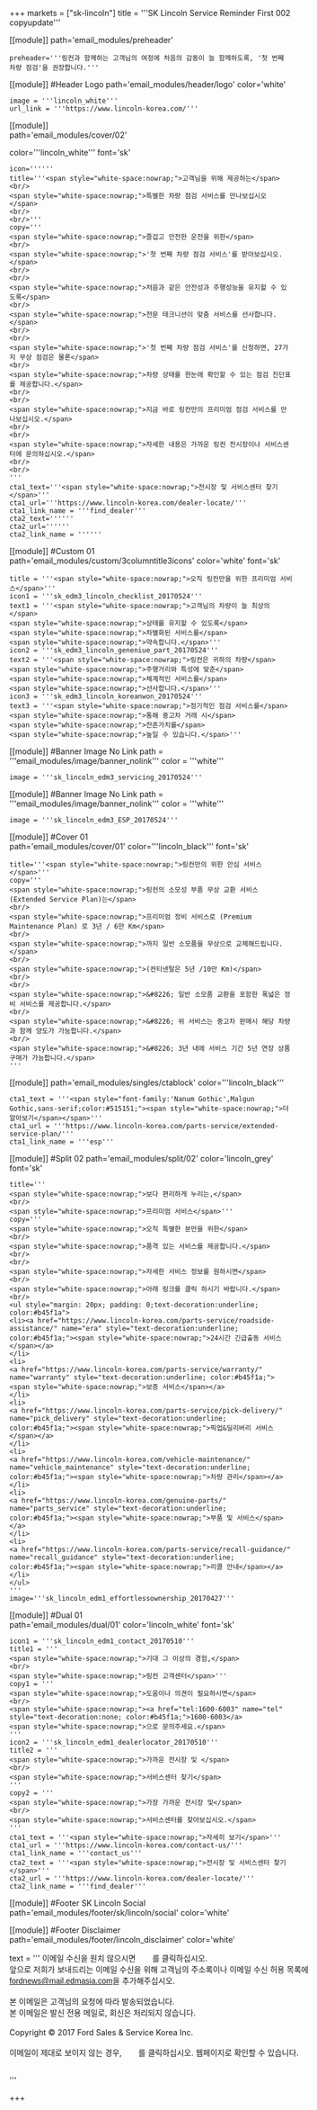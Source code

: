 
+++
markets = ["sk-lincoln"]
title = '''SK Lincoln Service Reminder First 002 copyupdate'''

[[module]]
path='email_modules/preheader'

    preheader='''링컨과 함께하는 고객님의 여정에 처음의 감동이 늘 함께하도록, '첫 번째 차량 점검'을 권장합니다.'''

[[module]] #Header Logo
path='email_modules/header/logo'
color='white'

	image = '''lincoln_white'''
	url_link = '''https://www.lincoln-korea.com/'''

[[module]]                  
path='email_modules/cover/02'

color='''lincoln_white'''
font='sk'

    icon=''''''
    title='''<span style="white-space:nowrap;">고객님을 위해 제공하는</span>
    <br/> 
    <span style="white-space:nowrap;">특별한 차량 점검 서비스를 만나보십시오</span>
    <br/>
    <br/>'''
    copy='''
    <span style="white-space:nowrap;">즐겁고 안전한 운전을 위한</span>
    <br/> 
    <span style="white-space:nowrap;">'첫 번째 차량 점검 서비스'를 받아보십시오.</span>
    <br/>
    <br/>
    <span style="white-space:nowrap;">처음과 같은 안전성과 주행성능을 유지할 수 있도록</span>
    <br/>
    <span style="white-space:nowrap;">전문 테크니션이 맞춤 서비스를 선사합니다.</span>
    <br/>
    <br/> 
    <span style="white-space:nowrap;">'첫 번째 차량 점검 서비스'를 신청하면, 27가지 무상 점검은 물론</span>
    <br/>
    <span style="white-space:nowrap;">차량 상태를 한눈에 확인할 수 있는 점검 진단표를 제공합니다.</span>
    <br/>
    <br/>
    <span style="white-space:nowrap;">지금 바로 링컨만의 프리미엄 점검 서비스를 만나보십시오.</span>
    <br/>
    <br/> 
    <span style="white-space:nowrap;">자세한 내용은 가까운 링컨 전시장이나 서비스센터에 문의하십시오.</span>
    <br/>
    <br/>
    '''
    cta1_text='''<span style="white-space:nowrap;">전시장 및 서비스센터 찾기</span>'''
    cta1_url='''https://www.lincoln-korea.com/dealer-locate/'''
    cta1_link_name = '''find_dealer'''
    cta2_text=''''''
    cta2_url=''''''
    cta2_link_name = ''''''

[[module]] #Custom 01  
path='email_modules/custom/3columntitle3icons'
color='white'
font='sk'

	title = '''<span style="white-space:nowrap;">오직 링컨만을 위한 프리미엄 서비스</span>'''
	icon1 = '''sk_edm3_lincoln_checklist_20170524'''
	text1 = '''<span style="white-space:nowrap;">고객님의 차량이 늘 최상의</span> 
    <span style="white-space:nowrap;">상태를 유지할 수 있도록</span> 
    <span style="white-space:nowrap;">차별화된 서비스를</span> 
    <span style="white-space:nowrap;">약속합니다.</span>'''
	icon2 = '''sk_edm3_lincoln_geneniue_part_20170524'''
	text2 = '''<span style="white-space:nowrap;">링컨은 귀하의 차량</span> 
    <span style="white-space:nowrap;">주행거리와 특성에 맞춘</span> 
    <span style="white-space:nowrap;">체계적인 서비스를</span> 
    <span style="white-space:nowrap;">선사합니다.</span>'''
	icon3 = '''sk_edm3_lincoln_koreanwon_20170524'''
	text3 = '''<span style="white-space:nowrap;">정기적인 점검 서비스를</span> 
    <span style="white-space:nowrap;">통해 중고차 거래 시</span> 
    <span style="white-space:nowrap;">잔존가치를</span> 
    <span style="white-space:nowrap;">높일 수 있습니다.</span>'''
    
[[module]] #Banner Image No Link
path = '''email_modules/image/banner_nolink'''
color = '''white'''

	image = '''sk_lincoln_edm3_servicing_20170524'''

[[module]] #Banner Image No Link
path = '''email_modules/image/banner_nolink'''
color = '''white'''

	image = '''sk_lincoln_edm3_ESP_20170524'''

[[module]] #Cover 01    
path='email_modules/cover/01'
color='''lincoln_black'''
font='sk'

	title='''<span style="white-space:nowrap;">링컨만의 위한 안심 서비스</span>'''
	copy='''
    <span style="white-space:nowrap;">링컨의 소모성 부품 무상 교환 서비스 (Extended Service Plan)는</span>
    <br/>
    <span style="white-space:nowrap;">프리미엄 정비 서비스로 (Premium Maintenance Plan) 로 3년 / 6만 Km</span>
    <br/> 
    <span style="white-space:nowrap;">까지 일반 소모품을 무상으로 교체해드립니다.</span>
    <br/>
    <span style="white-space:nowrap;">(컨티넨탈은 5년 /10만 Km)</span>
    <br/>
    <br/>
    <span style="white-space:nowrap;">&#8226; 일반 소모품 교환을 포함한 폭넓은 정비 서비스를 제공합니다.</span>
    <br/>
    <span style="white-space:nowrap;">&#8226; 위 서비스는 중고차 판매시 해당 차량과 함께 양도가 가능합니다.</span>
    <br/>
    <span style="white-space:nowrap;">&#8226; 3년 내에 서비스 기간 5년 연장 상품 구매가 가능합니다.</span>
    '''
	
[[module]]
path='email_modules/singles/ctablock'
color='''lincoln_black'''

	cta1_text = '''<span style="font-family:'Nanum Gothic',Malgun Gothic,sans-serif;color:#515151;"><span style="white-space:nowrap;">더 알아보기</span></span>'''
	cta1_url = '''https://www.lincoln-korea.com/parts-service/extended-service-plan/'''
	cta1_link_name = '''esp'''
    
[[module]] #Split 02
path='email_modules/split/02'
color='lincoln_grey'
font='sk'

	title='''
    <span style="white-space:nowrap;">보다 편리하게 누리는,</span>
    <br/>
    <span style="white-space:nowrap;">프리미엄 서비스</span>'''
	copy='''
    <span style="white-space:nowrap;">오직 특별한 분만을 위한</span>
    <br/>
    <span style="white-space:nowrap;">품격 있는 서비스를 제공합니다.</span>
    <br/>
    <br/>
    <span style="white-space:nowrap;">자세한 서비스 정보를 원하시면</span>
    <br/>
    <span style="white-space:nowrap;">아래 링크를 클릭 하시기 바랍니다.</span>
    <br/>
    <ul style="margin: 20px; padding: 0;text-decoration:underline; color:#b45f1a">
    <li><a href="https://www.lincoln-korea.com/parts-service/roadside-assistance/" name="era" style="text-decoration:underline; color:#b45f1a;"><span style="white-space:nowrap;">24시간 긴급출동 서비스</span></a>
    </li>
    <li>
    <a href="https://www.lincoln-korea.com/parts-service/warranty/" name="warranty" style="text-decoration:underline; color:#b45f1a;"><span style="white-space:nowrap;">보증 서비스</span></a>
    </li>
    <li>
    <a href="https://www.lincoln-korea.com/parts-service/pick-delivery/" name="pick_delivery" style="text-decoration:underline; color:#b45f1a;"><span style="white-space:nowrap;">픽업&딜리버리 서비스</span></a>
    </li>
    <li>
    <a href="https://www.lincoln-korea.com/vehicle-maintenance/" name="vehicle_maintenance" style="text-decoration:underline; color:#b45f1a;"><span style="white-space:nowrap;">차량 관리</span></a>
    </li>
    <li>
    <a href="https://www.lincoln-korea.com/genuine-parts/" name="parts_service" style="text-decoration:underline; color:#b45f1a;"><span style="white-space:nowrap;">부품 및 서비스</span></a>
    </li>
    <li>
    <a href="https://www.lincoln-korea.com/parts-service/recall-guidance/" name="recall_guidance" style="text-decoration:underline; color:#b45f1a;"><span style="white-space:nowrap;">리콜 안내</span></a>
    </li>
    </ul>
    '''
	image='''sk_lincoln_edm1_effortlessownership_20170427'''

[[module]] #Dual 01  
path='email_modules/dual/01'
color='lincoln_white'
font='sk'

	icon1 = '''sk_lincoln_edm1_contact_20170510'''
	title1 = '''
	<span style="white-space:nowrap;">기대 그 이상의 경험,</span>
    <br/>
	<span style="white-space:nowrap;">링컨 고객센터</span>'''
	copy1 = '''
	<span style="white-space:nowrap;">도움이나 의견이 필요하시면</span>
    <br/>
	<span style="white-space:nowrap;"><a href="tel:1600-6003" name="tel" style="text-decoration:none; color:#b45f1a;">1600-6003</a>
    <span style="white-space:nowrap;">으로 문의주세요.</span>
    '''
	icon2 = '''sk_lincoln_edm1_dealerlocator_20170510'''
	title2 = '''
	<span style="white-space:nowrap;">가까운 전시장 및 </span>
    <br/>
	<span style="white-space:nowrap;">서비스센터 찾기</span>
	'''
	copy2 = '''
	<span style="white-space:nowrap;">가장 가까운 전시장 및</span>
    <br/>
	<span style="white-space:nowrap;">서비스센터를 찾아보십시오.</span>
    '''
	cta1_text = '''<span style="white-space:nowrap;">자세히 보기</span>'''
	cta1_url = '''https://www.lincoln-korea.com/contact-us/'''
	cta1_link_name = '''contact_us'''
	cta2_text = '''<span style="white-space:nowrap;">전시장 및 서비스센터 찾기</span>'''
	cta2_url = '''https://www.lincoln-korea.com/dealer-locate/'''
	cta2_link_name = '''find_dealer'''

[[module]] #Footer SK Lincoln Social
path='email_modules/footer/sk/lincoln/social'
color='white'

[[module]] #Footer Disclaimer
path='email_modules/footer/lincoln_disclaimer'
color='white'

 text = '''
<span style="white-space:nowrap;">이메일 수신을 원치 않으시면</span>
<span class="mobile-display-block"></span><a href="<%unsubscribe_link_text%>" style="color:#FFFFFF; text-decoration:underline">여기</a>를 클릭하십시오.</span>
<br/>
<span style="white-space:nowrap;">앞으로 저희가 보내드리는 이메일 수신을 위해 고객님의 주소록이나 이메일 수신 허용 목록에</span>
<br/>
<span style="font-family:'Nanum Gothic',Malgun Gothic,sans-serif; text-decoration:underline;">fordnews@mail.edmasia.com</span>을 추가해주십시오.</span>
<br/>
<br/>
<span style="white-space:nowrap;">본 이메일은 고객님의 요청에 따라 발송되었습니다.</span>
<a href="https://www.lincoln-korea.com/privacy/" name="privacy" style="text-decoration:underline; color:#FFFFFF;">개인정보처리방침</a>
<br/>
 <span style="white-space:nowrap;">본 이메일은 발신 전용 메일로, 회신은 처리되지 않습니다.</span>
<br/>
<br/>
<span style="white-space:nowrap;">Copyright © 2017 Ford Sales & Service Korea Inc.</span>
<br/>
<br/>
<span style="white-space:nowrap;">이메일이 제대로 보이지 않는 경우,<span class="mobile-display-block"></span>
<a href="<%syslink_message_read url='/public/read_message.jsp'%>" style="color:#FFFFFF; text-decoration:underline">여기</a>를 클릭하십시오. 웹페이지로 확인할 수 있습니다.</span>
<br/>
<br/>

'''
 
+++
